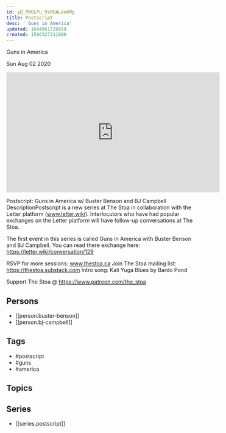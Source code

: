 ```yaml
---
id: yQ_M9GLPu_9sRGALeo6Mg
title: Postscript
desc: ' Guns in America'
updated: 1644961726950
created: 1596327311000
---
```



 Guns in America

Sun Aug 02 2020

<iframe width="560" height="315" src="https://www.youtube.com/embed/zrcHJTIMziI" title="Postscript: Guns in America w/ Buster Benson and BJ Campbell" frameborder="0" allow="accelerometer; autoplay; clipboard-write; encrypted-media; gyroscope; picture-in-picture" allowfullscreen ></iframe>

Postscript: Guns in America w/ Buster Benson and BJ Campbell
DescriptionPostscript is a new series at The Stoa in collaboration with the Letter platform (www.letter.wiki). Interlocutors who have had popular exchanges on the Letter platform will have follow-up conversations at The Stoa.

The first event in this series is called Guns in America with Buster Benson and BJ Campbell. You can read there exchange here: https://letter.wiki/conversation/129

RSVP for more sessions: www.thestoa.ca
Join The Stoa mailing list: https://thestoa.substack.com
Intro song: Kali Yuga Blues by Bardo Pond

Support The Stoa @ https://www.patreon.com/the_stoa

## Persons

- [[person.buster-benson]]
- [[person.bj-campbell]]

## Tags

- #postscript
- #guns
- #america

## Topics



## Series

- [[series.postscript]]

